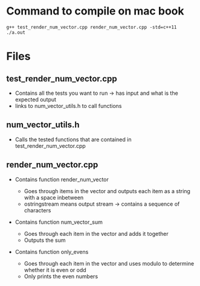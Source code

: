 # Command to compile on mac book
```
g++ test_render_num_vector.cpp render_num_vector.cpp -std=c++11
./a.out
```

# Files

## test\_render\_num\_vector.cpp
- Contains all the tests you want to run -> has input and what is the expected output
- links to num\_vector\_utils.h to call functions

## num\_vector\_utils.h
- Calls the tested functions that are contained in test\_render\_num\_vector.cpp

## render\_num\_vector.cpp
- Contains function render\_num\_vector
    - Goes through items in the vector and outputs each item as a string with a space inbetween
    - ostringstream means output stream -> contains a sequence of characters

- Contains function num\_vector\_sum
    - Goes through each item in the vector and adds it together
    - Outputs the sum

- Contains function only\_evens
    - Goes through each item in the vector and uses modulo to determine whether it is even or odd
    - Only prints the even numbers
